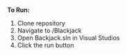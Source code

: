 **To Run:**

1. Clone repository
2. Navigate to /Blackjack
3. Open Backjack.sln in Visual Studios
4. Click the run button